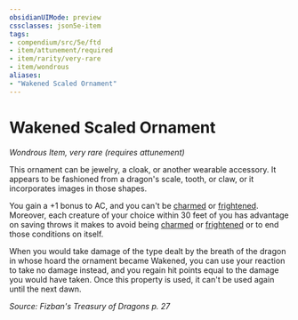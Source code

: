 ```yaml
---
obsidianUIMode: preview
cssclasses: json5e-item
tags:
- compendium/src/5e/ftd
- item/attunement/required
- item/rarity/very-rare
- item/wondrous
aliases: 
- "Wakened Scaled Ornament"
---
```

# Wakened Scaled Ornament
*Wondrous Item, very rare (requires attunement)*  


This ornament can be jewelry, a cloak, or another wearable accessory. It appears to be fashioned from a dragon's scale, tooth, or claw, or it incorporates images in those shapes.

You gain a +1 bonus to AC, and you can't be [charmed](/Systems/5e/rules/conditions.md#charmed) or [frightened](/Systems/5e/rules/conditions.md#frightened). Moreover, each creature of your choice within 30 feet of you has advantage on saving throws it makes to avoid being [charmed](/Systems/5e/rules/conditions.md#charmed) or [frightened](/Systems/5e/rules/conditions.md#frightened) or to end those conditions on itself.

When you would take damage of the type dealt by the breath of the dragon in whose hoard the ornament became Wakened, you can use your reaction to take no damage instead, and you regain hit points equal to the damage you would have taken. Once this property is used, it can't be used again until the next dawn.

*Source: Fizban's Treasury of Dragons p. 27*